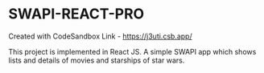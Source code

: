 # SWAPI-REACT-PRO
Created with CodeSandbox
Link - https://j3uti.csb.app/

This project is implemented in React JS.
A simple SWAPI app which shows lists and details of movies and starships of star wars.

